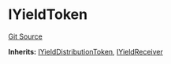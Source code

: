 # IYieldToken
[Git Source](https://github.com/https://eyqs@plumenetwork/contracts/blob/b5edc4ed671c2231a27f7b5cb5598db490d2ae10/src/interfaces/IYieldToken.sol)

**Inherits:**
[IYieldDistributionToken](/src/interfaces/IYieldDistributionToken.sol/interface.IYieldDistributionToken.md), [IYieldReceiver](/src/interfaces/IYieldReceiver.sol/interface.IYieldReceiver.md)


